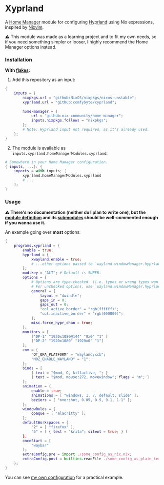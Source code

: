 # Xyprland
A [Home Manager](https://github.com/nix-community/home-manager) module for 
configuring [Hyprland](https://github.com/hyprwm/Hyprland) using Nix expressions, 
inspired by [Nixvim](https://github.com/nix-community/nixvim). 

⚠️ This module was made as a learning project and to fit my own needs,
so if you need something simpler or looser, I highly recommend the Home Manager options instead.

### Installation
**With [flakes](https://nixos.wiki/wiki/Flakes):**

1. Add this repository as an input:
```nix
{
    inputs = {
        nixpkgs.url = "github:NixOS/nixpkgs/nixos-unstable";
        xyprland.url = "github:comfybyte/xyprland";
        
        home-manager = {
            url = "github:nix-community/home-manager";
            inputs.nixpkgs.follows = "nixpkgs";
        };
        # Note: Hyprland input not required, as it's already used.
    };
}
```

2. The module is available as `inputs.xyprland.homeManagerModules.xyprland`:
```nix
# Somewhere in your Home Manager configuration.
{ inputs, ...}: {
    imports = with inputs; [
        xyprland.homeManagerModules.xyprland
        # ...
    ];
}
```

### Usage
**⚠️  There's no documentation (neither do I plan to write one),
but the [module definition](https://github.com/comfybyte/xyprland/blob/main/modules/xyprland/default.nix)
and its [submodules](https://github.com/comfybyte/xyprland/tree/main/modules/xyprland/submodules)
should be well-commented enough if you wanna use it.**

An example going over **most** options:
```nix
{
    programs.xyprland = {
        enable = true;
        hyprland = {
            xwayland.enable = true;
            # ...other options passed to `wayland.windowManager.hyprland`.
        };
        mod.key = "ALT"; # Default is SUPER.
        options = {
            # Options are type-checked. (i.e. typos or wrong types won't even build)
            # For unchecked options, use `wayland.windowManager.hyprland`.
            general = {
                layout = "dwindle";
                gaps_in = 0;
                gaps_out = 0;
                "col.active_border" = "rgb(ffffff)";
                "col.inactive_border" = "rgb(000000)";
            };
            misc.force_hypr_chan = true;
        };
        monitors = [ 
            ["DP-1" "1920x1080@144" "0x0" "1" ] 
            ["DP-2" "1920x1080" "1920x0" "1"]
        ];
        env = {
            "QT_QPA_PLATFORM" = "wayland;xcb";
            "MOZ_ENABLE_WAYLAND" = "1";
        };
        binds = [
            { text = "$mod, Q, killactive, "; }
            { text = "$mod, mouse:272, movewindow"; flags = "m"; }
        ];
        animation = {
            enable = true;
            animations = [ "windows, 1, 7, default, slide" ];
            beziers = [ "overshot, 0.05, 0.9, 0.1, 1.1" ];
        };
        windowRules = {
            opaque = [ "alacritty" ];
        };
        defaultWorkspaces = {
            "2" = [ "firefox" ];
            "6" = [ { text = "krita"; silent = true; } ]
        };
        onceStart = [
            "waybar"
        ];
        extraConfig.pre = import ./some_config_as_nix.nix;
        extraConfig.post = builtins.readFile ./some_config_as_plain_text;
    };
}
```
You can see [my own configuration](https://github.com/comfybyte/nixcfg/tree/master/common/home-manager/xyprland)
for a practical example. 
